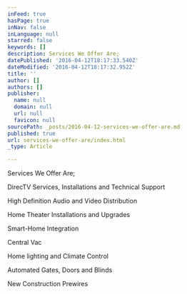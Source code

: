 ```yaml
---
inFeed: true
hasPage: true
inNav: false
inLanguage: null
starred: false
keywords: []
description: Services We Offer Are;
datePublished: '2016-04-12T18:17:33.540Z'
dateModified: '2016-04-12T18:17:32.952Z'
title: ''
author: []
authors: []
publisher:
  name: null
  domain: null
  url: null
  favicon: null
sourcePath: _posts/2016-04-12-services-we-offer-are.md
published: true
url: services-we-offer-are/index.html
_type: Article

---
```

Services We Offer Are;

DirecTV Services, Installations and Technical Support

High Definition Audio and Video Distribution

Home Theater Installations and Upgrades

Smart-Home Integration

Central Vac

Home lighting and Climate Control

Automated Gates, Doors and Blinds

New Construction Prewires
